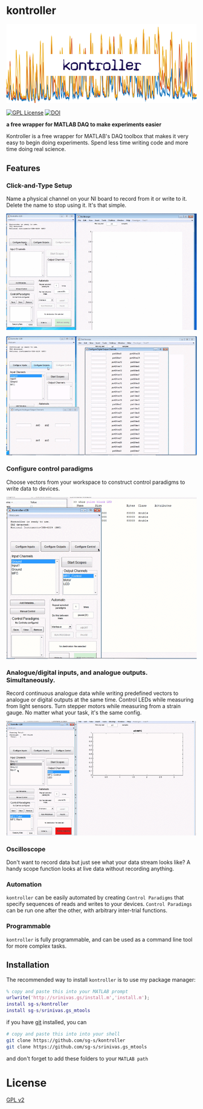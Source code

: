 # kontroller

![](title.png)

[![GPL License](http://img.shields.io/badge/license-GPL-blue.svg?style=flat)](http://opensource.org/licenses/GPL-2.0) [![DOI](https://zenodo.org/badge/3740/sg-s/kontroller.svg)](http://dx.doi.org/10.5281/zenodo.14584)

**a free wrapper for MATLAB DAQ to make experiments easier**

Kontroller is a free wrapper for MATLAB's DAQ toolbox that makes it very easy to begin doing experiments. Spend less time writing code and more time doing real science. 

## Features

### Click-and-Type Setup

Name a physical channel on your NI board to record from it or write to it. Delete the name to stop using it. It's that simple.

![](images/configure-inputs.gif)

![](images/configure-outputs.gif)

### Configure control paradigms

Choose vectors from your workspace to construct control paradigms to write data to devices. 

![](images/configure-controls.gif)


### Analogue/digital inputs, and analogue outputs. Simultaneously.

Record continuous analogue data while writing predefined vectors to analogue or digital outputs at the same time. Control LEDs while measuring from light sensors. Turn stepper motors while measuring from a strain gauge. No matter what your task, it's the same config.

![](images/acquire-data.gif)

### Oscilloscope

Don't want to record data but just see what your data stream looks like? A handy scope function looks at live data without recording anything.


### Automation 

`kontroller` can be easily automated by creating `Control Paradigms` that specify sequences of reads and writes to your devices. `Control Paradimgs` can be run one after the other, with arbitrary inter-trial functions. 

### Programmable 

`kontroller` is fully programmable, and can be used as a command line tool for more complex tasks. 

## Installation

The recommended way to install `kontroller` is to use my package manager:

```matlab
% copy and paste this into your MATLAB prompt
urlwrite('http://srinivas.gs/install.m','install.m'); 
install sg-s/kontroller
install sg-s/srinivas.gs_mtools
```
if you have [git](http://www.git-scm.com/) installed, you can 

```bash
# copy and paste this into into your shell
git clone https://github.com/sg-s/kontroller
git clone https://github.com/sg-s/srinivas.gs_mtools 
```
and don't forget to add these folders to your `MATLAB path`

# License

[GPL v2](http://choosealicense.com/licenses/gpl-2.0/#)


